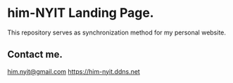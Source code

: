 # him-NYIT Landing Page.

This repository serves as synchronization method for my personal website.

## Contact me.

him.nyit@gmail.com
https://him-nyit.ddns.net
